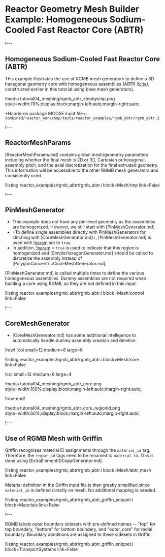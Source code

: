 # Reactor Geometry Mesh Builder Example: Homogeneous Sodium-Cooled Fast Reactor Core (ABTR)

!---

## Homogeneous Sodium-Cooled Fast Reactor Core (ABTR)

This example illustrates the use of RGMB mesh generators to define a 3D hexagonal geometry core with homogeneous assemblies (ABTR ([!cite](shemon2015abtr)), constructed earlier in this tutorial using base mesh generators).

!media tutorial04_meshing/rgmb_abtr_stepbystep.png
       style=width:70%;display:block;margin-left:auto;margin-right:auto;

+Hands-on package MOOSE input file+: `combined/reactor_workshop/tests/reactor_examples/rgmb_abtr/rgmb_abtr.i`

!---

## ReactorMeshParams

[ReactorMeshParams.md] contains global mesh/geometry parameters including whether the final mesh is 2D or 3D, Cartesian or hexagonal, assembly pitch, and the axial discretization for the final extruded geometry. This information will be accessible to the other RGMB mesh generators and consistently used.

!listing reactor_examples/rgmb_abtr/rgmb_abtr.i
         block=Mesh/rmp
         link=False

!---

## PinMeshGenerator

- This example does not have any pin-level geometry as the assemblies are homogenized. However, we still start with [PinMeshGenerator.md].
- +To define single assemblies directly with PinMeshGenerators for stitching with [CoreMeshGenerator.md]+, [PinMeshGenerator.md] is used with [!param](/Mesh/PinMeshGenerator/use_as_assembly) set to `true`.
- In addition, [!param](/Mesh/PinMeshGenerator/homogenized) = `true` is used to indicate that this region is homogenized and [SimpleHexagonGenerator.md] should be called to discretize the assembly instead of [PolygonConcentricCircleMeshGenerator.md].

[PinMeshGenerator.md] is called multiple times to define the various homogeneous assemblies. Dummy assemblies are not required when building a core using RGMB, so they are not defined in this input.

!listing reactor_examples/rgmb_abtr/rgmb_abtr.i
         block=Mesh/control
         link=False

!---

## CoreMeshGenerator

- [CoreMeshGenerator.md] has some additional intelligence to automatically handle dummy assembly creation and deletion

!row!
!col small=12 medium=6 large=8

!listing reactor_examples/rgmb_abtr/rgmb_abtr.i
         block=Mesh/core
         link=False

!col small=12 medium=6 large=4

!media tutorial04_meshing/rgmb_abtr_core.png
       style=width:100%;display:block;margin-left:auto;margin-right:auto;

!row-end!

!media tutorial04_meshing/rgmb_abtr_core_regionid.png
       style=width:60%;display:block;margin-left:auto;margin-right:auto;

!---

## Use of RGMB Mesh with Griffin

Griffin recognizes material ID assignments through the `material_id` tag. Therefore, the `region_id` tags need to be renamed to `material_id`. This is done using [ExtraElementIDCopyGenerator.md].

!listing reactor_examples/rgmb_abtr/rgmb_abtr.i
         block=Mesh/abtr_mesh
         link=False

Material definition in the Griffin input file is then greatly simplified since `material_id` is defined directly on mesh. No additional mapping is needed.

!listing reactor_examples/rgmb_abtr/rgmb_abtr_griffin_snippet.i
         block=Materials
         link=False

!---

RGMB labels outer boundary sidesets with pre-defined names -- "top" for top boundary, "bottom" for bottom boundary, and "outer_core" for radial boundary. Boundary conditions are assigned to these sidesets in Griffin.

!listing reactor_examples/rgmb_abtr/rgmb_abtr_griffin_snippet.i
         block=TransportSystems
         link=False
